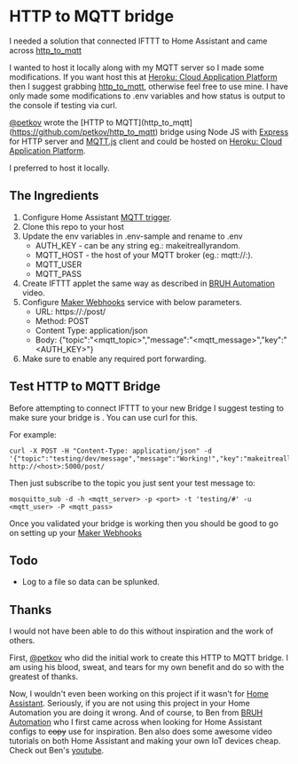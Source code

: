# HTTP to MQTT bridge

I needed a solution that connected IFTTT to Home Assistant and came across [http_to_mqtt](https://github.com/petkov/http_to_mqtt)

I wanted to host it locally along with my MQTT server so I made some modifications. If you want host this at [Heroku: Cloud Application Platform](https://www.heroku.com/home) then I suggest grabbing [http_to_mqtt](https://github.com/petkov/http_to_mqtt), otherwise feel free to use mine. I have only made some modifications to .env variables and how status is output to the console if testing via curl.

[@petkov](https://github.com/petkov) wrote the [HTTP to MQTT](http_to_mqtt](https://github.com/petkov/http_to_mqtt) bridge using Node JS with [Express](https://expressjs.com/) for HTTP server and [MQTT.js](https://www.npmjs.com/package/mqtt) client and could be hosted on [Heroku: Cloud Application Platform](https://www.heroku.com/home).  

I preferred to host it locally.  

## The Ingredients

1. Configure Home Assistant [MQTT trigger](https://home-assistant.io/docs/automation/trigger/#mqtt-trigger).
1. Clone this repo to your host
1. Update the env variables in .env-sample and rename to .env
   * AUTH_KEY - can be any string eg.: makeitreallyrandom.
   * MQTT_HOST - the host of your MQTT broker (eg.: mqtt://<host>:<port>).
   * MQTT_USER
   * MQTT_PASS
1. Create IFTTT applet the same way as described in [BRUH Automation](https://youtu.be/087tQ7Ly7f4?t=265) video.
1. Configure [Maker Webhooks](https://ifttt.com/maker_webhooks) service with below parameters.
   * URL: https://<host>:<port>/post/
   * Method: POST
   * Content Type: application/json
   * Body: {"topic":"<mqtt_topic>","message":"<mqtt_message>","key":"<AUTH_KEY>"}
1. Make sure to enable any required port forwarding.

## Test HTTP to MQTT Bridge

Before attempting to connect IFTTT to your new Bridge I suggest testing to make sure your bridge is . You can use curl for this.

For example:

```
curl -X POST -H "Content-Type: application/json" -d '{"topic":"testing/dev/message","message":"Working!","key":"makeitreallyrandom"}' http://<host>:5000/post/
```
Then just subscribe to the topic you just sent your test message to:

```
mosquitto_sub -d -h <mqtt_server> -p <port> -t 'testing/#' -u <mqtt_user> -P <mqtt_pass>
```

Once you validated your bridge is working then you should be good to go on setting up your [Maker Webhooks](https://ifttt.com/maker_webhooks)

## Todo

* Log to a file so data can be splunked.

## Thanks

I would not have been able to do this without inspiration and the work of others.

First, [@petkov](https://github.com/petkov) who did the initial work to create this HTTP to MQTT bridge. I am using his blood, sweat, and tears for my own benefit and do so with the greatest of thanks.

Now, I wouldn't even been working on this project if it wasn't for [Home Assistant](https://home-assistant.io/). Seriously, if you are not using this project in your Home Automation you are doing it wrong. And of course, to Ben from [BRUH Automation](http://www.bruhautomation.com) who I first came across when looking for Home Assistant configs to ~~copy~~ use for inspiration. Ben also does some awesome video tutorials on both Home Assistant and making your own IoT devices cheap. Check out Ben's [youtube](https://www.youtube.com/c/bruhautomation1).  

